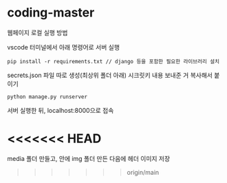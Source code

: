 # coding-master

웹페이지 로컬 실행 방법

vscode 터미널에서 아래 명령어로 서버 실행

```
pip install -r requirements.txt // django 등을 포함한 필요한 라이브러리 설치
```

secrets.json 파일 따로 생성(최상위 폴더 아래)
시크릿키 내용 보내준 거 복사해서 붙이기

```
python manage.py runserver
```
서버 실행한 뒤, localhost:8000으로 접속

<<<<<<< HEAD
=======
media 폴더 만들고, 안에 img 폴더 만든 다음에 헤더 이미지 저장

>>>>>>> origin/main
